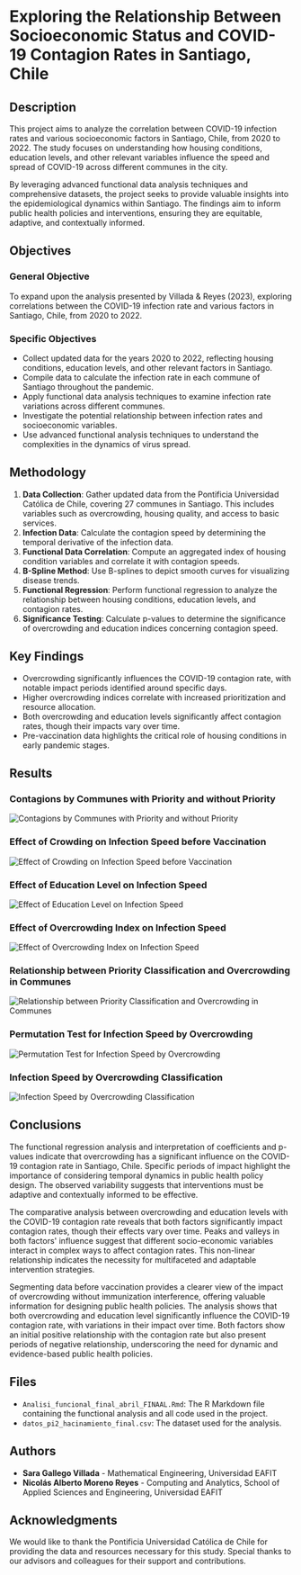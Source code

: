 # Exploring the Relationship Between Socioeconomic Status and COVID-19 Contagion Rates in Santiago, Chile

## Description

This project aims to analyze the correlation between COVID-19 infection rates and various socioeconomic factors in Santiago, Chile, from 2020 to 2022. The study focuses on understanding how housing conditions, education levels, and other relevant variables influence the speed and spread of COVID-19 across different communes in the city.

By leveraging advanced functional data analysis techniques and comprehensive datasets, the project seeks to provide valuable insights into the epidemiological dynamics within Santiago. The findings aim to inform public health policies and interventions, ensuring they are equitable, adaptive, and contextually informed.

## Objectives

### General Objective
To expand upon the analysis presented by Villada & Reyes (2023), exploring correlations between the COVID-19 infection rate and various factors in Santiago, Chile, from 2020 to 2022.

### Specific Objectives
- Collect updated data for the years 2020 to 2022, reflecting housing conditions, education levels, and other relevant factors in Santiago.
- Compile data to calculate the infection rate in each commune of Santiago throughout the pandemic.
- Apply functional data analysis techniques to examine infection rate variations across different communes.
- Investigate the potential relationship between infection rates and socioeconomic variables.
- Use advanced functional analysis techniques to understand the complexities in the dynamics of virus spread.

## Methodology

1. **Data Collection**: Gather updated data from the Pontificia Universidad Católica de Chile, covering 27 communes in Santiago. This includes variables such as overcrowding, housing quality, and access to basic services.
2. **Infection Data**: Calculate the contagion speed by determining the temporal derivative of the infection data.
3. **Functional Data Correlation**: Compute an aggregated index of housing condition variables and correlate it with contagion speeds.
4. **B-Spline Method**: Use B-splines to depict smooth curves for visualizing disease trends.
5. **Functional Regression**: Perform functional regression to analyze the relationship between housing conditions, education levels, and contagion rates.
6. **Significance Testing**: Calculate p-values to determine the significance of overcrowding and education indices concerning contagion speed.

## Key Findings

- Overcrowding significantly influences the COVID-19 contagion rate, with notable impact periods identified around specific days.
- Higher overcrowding indices correlate with increased prioritization and resource allocation.
- Both overcrowding and education levels significantly affect contagion rates, though their impacts vary over time.
- Pre-vaccination data highlights the critical role of housing conditions in early pandemic stages.

## Results

### Contagions by Communes with Priority and without Priority
![Contagions by Communes with Priority and without Priority](images/contagious.png)

### Effect of Crowding on Infection Speed before Vaccination
![Effect of Crowding on Infection Speed before Vaccination](images/prevac.png)

### Effect of Education Level on Infection Speed
![Effect of Education Level on Infection Speed](images/red_educ.png)

### Effect of Overcrowding Index on Infection Speed
![Effect of Overcrowding Index on Infection Speed](images/reg_hacina.png)

### Relationship between Priority Classification and Overcrowding in Communes
![Relationship between Priority Classification and Overcrowding in Communes](images/relacion_prioridad_hacina.png)

### Permutation Test for Infection Speed by Overcrowding
![Permutation Test for Infection Speed by Overcrowding](images/test_velocidad_contagio.png)

### Infection Speed by Overcrowding Classification
![Infection Speed by Overcrowding Classification](images/velocidad_dif_hacinamiento.png)

## Conclusions

The functional regression analysis and interpretation of coefficients and p-values indicate that overcrowding has a significant influence on the COVID-19 contagion rate in Santiago, Chile. Specific periods of impact highlight the importance of considering temporal dynamics in public health policy design. The observed variability suggests that interventions must be adaptive and contextually informed to be effective.

The comparative analysis between overcrowding and education levels with the COVID-19 contagion rate reveals that both factors significantly impact contagion rates, though their effects vary over time. Peaks and valleys in both factors' influence suggest that different socio-economic variables interact in complex ways to affect contagion rates. This non-linear relationship indicates the necessity for multifaceted and adaptable intervention strategies.

Segmenting data before vaccination provides a clearer view of the impact of overcrowding without immunization interference, offering valuable information for designing public health policies. The analysis shows that both overcrowding and education level significantly influence the COVID-19 contagion rate, with variations in their impact over time. Both factors show an initial positive relationship with the contagion rate but also present periods of negative relationship, underscoring the need for dynamic and evidence-based public health policies.

## Files

- `Analisi_funcional_final_abril_FINAAL.Rmd`: The R Markdown file containing the functional analysis and all code used in the project.
- `datos_pi2_hacinamiento_final.csv`: The dataset used for the analysis.

## Authors

- **Sara Gallego Villada** - Mathematical Engineering, Universidad EAFIT
- **Nicolás Alberto Moreno Reyes** - Computing and Analytics, School of Applied Sciences and Engineering, Universidad EAFIT

## Acknowledgments

We would like to thank the Pontificia Universidad Católica de Chile for providing the data and resources necessary for this study. Special thanks to our advisors and colleagues for their support and contributions.


